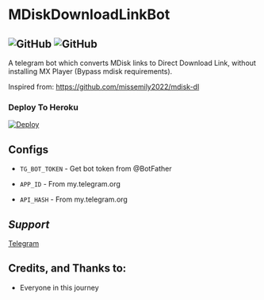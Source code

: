 # MDiskDownloadLinkBot
![GitHub](https://img.shields.io/github/license/AswanthVK/MDiskDownloadLinkBot?label=license)
![GitHub](https://img.shields.io/badge/Version-Beta-green)
---
A telegram bot which converts MDisk links to Direct Download Link, without installing MX Player (Bypass mdisk requirements).

Inspired from:  https://github.com/missemily2022/mdisk-dl


### Deploy To Heroku
[![Deploy](https://www.herokucdn.com/deploy/button.svg)](https://heroku.com/deploy?template=https://github.com/AswanthVK/MDiskDownloadLinkBot)

## Configs

* `TG_BOT_TOKEN`  - Get bot token from @BotFather

* `APP_ID`     - From my.telegram.org 

* `API_HASH`    - From my.telegram.org

## *Support*
<a href="https://t.me/AswanthVK">
   <p> Telegram </p>
  </a>

## Credits, and Thanks to:

* Everyone in this journey 
